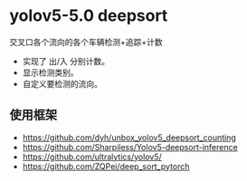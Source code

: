 # yolov5-5.0 deepsort  
交叉口各个流向的各个车辆检测+追踪+计数

- 实现了 出/入 分别计数。
- 显示检测类别。
- 自定义要检测的流向。


## 使用框架

- https://github.com/dyh/unbox_yolov5_deepsort_counting
- https://github.com/Sharpiless/Yolov5-deepsort-inference
- https://github.com/ultralytics/yolov5/
- https://github.com/ZQPei/deep_sort_pytorch
